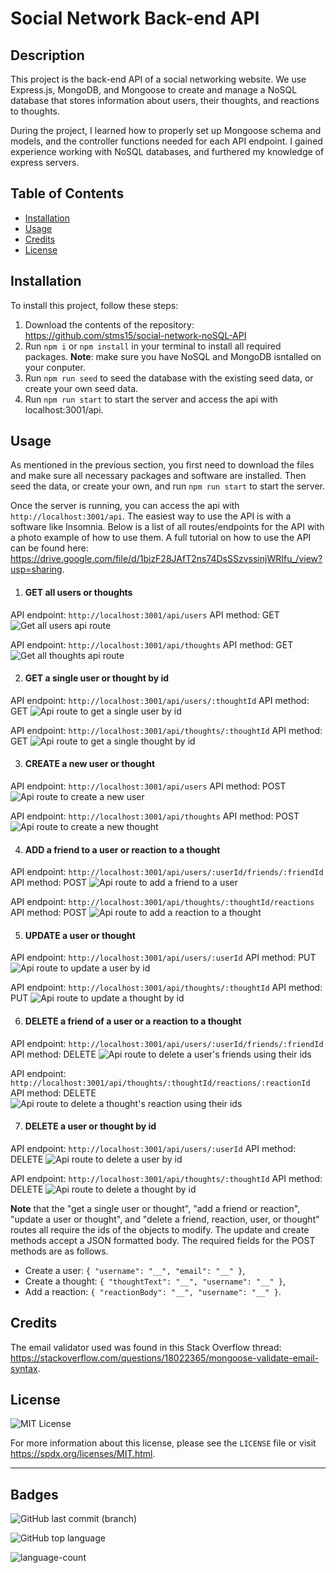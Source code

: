 # Social Network Back-end API

## Description

This project is the back-end API of a social networking website. We use Express.js, MongoDB, and Mongoose to create and manage a NoSQL database that stores information about users, their thoughts, and reactions to thoughts.

During the project, I learned how to properly set up Mongoose schema and models, and the controller functions needed for each API endpoint. I gained experience working with NoSQL databases, and furthered my knowledge of express servers.

## Table of Contents

- [Installation](#installation)
- [Usage](#usage)
- [Credits](#credits)
- [License](#license)

## Installation

To install this project, follow these steps:

1. Download the contents of the repository: https://github.com/stms15/social-network-noSQL-API
2. Run `npm i` or `npm install` in your terminal to install all required packages. **Note**: make sure you have NoSQL and MongoDB isntalled on your conputer.
3. Run `npm run seed` to seed the database with the existing seed data, or create your own seed data.
4. Run `npm run start` to start the server and access the api with localhost:3001/api.

## Usage

As mentioned in the previous section, you first need to download the files and make sure all necessary packages and software are installed. Then seed the data, or create your own, and run `npm run start` to start the server.

Once the server is running, you can access the api with `http://localhost:3001/api`. The easiest way to use the API is with a software like Insomnia. Below is a list of all routes/endpoints for the API with a photo example of how to use them. A full tutorial on how to use the API can be found here: https://drive.google.com/file/d/1bizF28JAfT2ns74DsSSzvssinjWRIfu_/view?usp=sharing.

1. #### GET all users or thoughts

API endpoint: `http://localhost:3001/api/users`
API method: GET
![Get all users api route](./public/assets/imgs/GetAllUsers.jpg)

API endpoint: `http://localhost:3001/api/thoughts`
API method: GET
![Get all thoughts api route](./public/assets/imgs/GetAllThoughts.jpg)

2. #### GET a single user or thought by id

API endpoint: `http://localhost:3001/api/users/:thoughtId`
API method: GET
![Api route to get a single user by id](./public/assets/imgs/GetSingleUser.jpg)

API endpoint: `http://localhost:3001/api/thoughts/:thoughtId`
API method: GET
![Api route to get a single thought by id](./public/assets/imgs/GetSingleThought.jpg)

3. #### CREATE a new user or thought

API endpoint: `http://localhost:3001/api/users`
API method: POST
![Api route to create a new user](./public/assets/imgs/CreateUser.jpg)

API endpoint: `http://localhost:3001/api/thoughts`
API method: POST
![Api route to create a new thought](./public/assets/imgs/CreateThought.jpg)

4. #### ADD a friend to a user or reaction to a thought

API endpoint: `http://localhost:3001/api/users/:userId/friends/:friendId`
API method: POST
![Api route to add a friend to a user](./public/assets/imgs/AddFriend.jpg)

API endpoint: `http://localhost:3001/api/thoughts/:thoughtId/reactions`
API method: POST
![Api route to add a reaction to a thought](./public/assets/imgs/AddReaction.jpg)

5. #### UPDATE a user or thought

API endpoint: `http://localhost:3001/api/users/:userId`
API method: PUT
![Api route to update a user by id](./public/assets/imgs/UpdateUser.jpg)

API endpoint: `http://localhost:3001/api/thoughts/:thoughtId`
API method: PUT
![Api route to update a thought by id](./public/assets/imgs/UpdateThought.jpg)

6. #### DELETE a friend of a user or a reaction to a thought

API endpoint: `http://localhost:3001/api/users/:userId/friends/:friendId`
API method: DELETE
![Api route to delete a user's friends using their ids](./public/assets/imgs/DeleteFriend.jpg)

API endpoint: `http://localhost:3001/api/thoughts/:thoughtId/reactions/:reactionId`
API method: DELETE
![Api route to delete a thought's reaction using their ids](./public/assets/imgs/DeleteReaction.jpg)

7. #### DELETE a user or thought by id

API endpoint: `http://localhost:3001/api/users/:userId`
API method: DELETE
![Api route to delete a user by id](./public/assets/imgs/DeleteUser.jpg)

API endpoint: `http://localhost:3001/api/thoughts/:thoughtId`
API method: DELETE
![Api route to delete a thought by id](./public/assets/imgs/DeleteThought.jpg)

**Note** that the "get a single user or thought", "add a friend or reaction", "update a user or thought", and "delete a friend, reaction, user, or thought" routes all require the ids of the objects to modify. The update and create methods accept a JSON formatted body. The required fields for the POST methods are as follows.

- Create a user: `{ "username": "__", "email": "__" }`,
- Create a thought: `{ "thoughtText": "__", "username": "__" }`,
- Add a reaction: `{ "reactionBody": "__", "username": "__" }`.

## Credits

The email validator used was found in this Stack Overflow thread: https://stackoverflow.com/questions/18022365/mongoose-validate-email-syntax.

## License

![MIT License](https://img.shields.io/badge/License-MIT-lightblue)

For more information about this license, please see the `LICENSE` file or visit https://spdx.org/licenses/MIT.html.

---

## Badges

![GitHub last commit (branch)](https://img.shields.io/github/last-commit/stms15/social-network-noSQL-API/main)

![GitHub top language](https://img.shields.io/github/languages/top/stms15/social-network-noSQL-API)

![language-count](https://img.shields.io/github/languages/count/stms15/social-network-noSQL-API)
